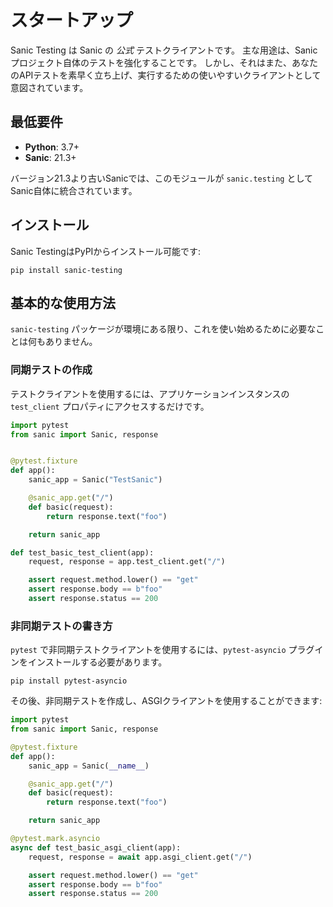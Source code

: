 # スタートアップ

Sanic Testing は Sanic の *公式* テストクライアントです。 主な用途は、Sanicプロジェクト自体のテストを強化することです。 しかし、それはまた、あなたのAPIテストを素早く立ち上げ、実行するための使いやすいクライアントとして意図されています。

## 最低要件

- **Python**: 3.7+
- **Sanic**: 21.3+

バージョン21.3より古いSanicでは、このモジュールが `sanic.testing` としてSanic自体に統合されています。

## インストール

Sanic TestingはPyPIからインストール可能です:

```
pip install sanic-testing
```

## 基本的な使用方法

`sanic-testing` パッケージが環境にある限り、これを使い始めるために必要なことは何もありません。


### 同期テストの作成

テストクライアントを使用するには、アプリケーションインスタンスの `test_client` プロパティにアクセスするだけです。

```python
import pytest
from sanic import Sanic, response


@pytest.fixture
def app():
    sanic_app = Sanic("TestSanic")

    @sanic_app.get("/")
    def basic(request):
        return response.text("foo")

    return sanic_app

def test_basic_test_client(app):
    request, response = app.test_client.get("/")

    assert request.method.lower() == "get"
    assert response.body == b"foo"
    assert response.status == 200
```

### 非同期テストの書き方

`pytest` で非同期テストクライアントを使用するには、`pytest-asyncio` プラグインをインストールする必要があります。

```
pip install pytest-asyncio
```

その後、非同期テストを作成し、ASGIクライアントを使用することができます:

```python
import pytest
from sanic import Sanic, response

@pytest.fixture
def app():
    sanic_app = Sanic(__name__)

    @sanic_app.get("/")
    def basic(request):
        return response.text("foo")

    return sanic_app

@pytest.mark.asyncio
async def test_basic_asgi_client(app):
    request, response = await app.asgi_client.get("/")

    assert request.method.lower() == "get"
    assert response.body == b"foo"
    assert response.status == 200
```
